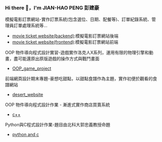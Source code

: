 ### Hi there 👋，I'm JIAN-HAO PENG 彭建豪

模擬電影訂票網站-實作訂票系統(包含選位、日期、配餐等)、訂單紀錄系統、管理員訂單處理系統等...

* [movie ticket website(backend)](https://github.com/fantong11/movie-ticket-backend):模擬電影訂票網站後端
* [movie ticket website(frontend)](https://github.com/fantong11/movie-ticket-frontend):模擬電影訂票網站前端

OOP 物件導向程式設計實習-遊戲實作洛克人X系列，運用有限的物理引擎和動畫，盡可能還原出原版遊戲的操作方式與戰鬥畫面
* [OOP_game_project](https://github.com/cmalvin121/OOP)

前端網頁設計期末專題-豪想吃甜點，以甜點食譜作為主題，實作初便於觀看的食譜網站
* [desert_website](https://github.com/fantong11/web-design-midterm)

OOP 物件導向程式設計作業 - 漸進式實作商店買賣系統
* [c++](https://github.com/Peng7413/Cplusplus-shop-HW)

Python與C程式設計作業-題目由北科大郭忠義教授命題
* [python and c](https://github.com/Peng7413/python-and-c-HW)
